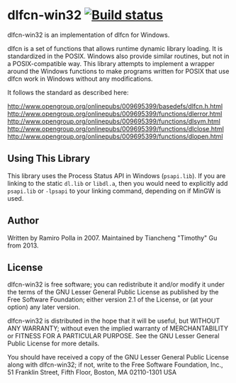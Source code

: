 dlfcn-win32 [![Build status](https://ci.appveyor.com/api/projects/status/jc2mp23oxvrof2ka/branch/master?svg=true)](https://ci.appveyor.com/project/dlfcn-win32/dlfcn-win32/branch/master)
===========

dlfcn-win32 is an implementation of dlfcn for Windows.

dlfcn is a set of functions that allows runtime dynamic library loading. It is
standardized in the POSIX. Windows also provide similar routines, but not in a
POSIX-compatible way. This library attempts to implement a wrapper around the
Windows functions to make programs written for POSIX that use dlfcn work in
Windows without any modifications.

It follows the standard as described here:

http://www.opengroup.org/onlinepubs/009695399/basedefs/dlfcn.h.html
http://www.opengroup.org/onlinepubs/009695399/functions/dlerror.html
http://www.opengroup.org/onlinepubs/009695399/functions/dlsym.html
http://www.opengroup.org/onlinepubs/009695399/functions/dlclose.html
http://www.opengroup.org/onlinepubs/009695399/functions/dlopen.html

Using This Library
------------------

This library uses the Process Status API in Windows (`psapi.lib`). If you are
linking to the static `dl.lib` or `libdl.a`, then you would need to explicitly
add `psapi.lib` or `-lpsapi` to your linking command, depending on if MinGW is
used.

Author
------

Written by Ramiro Polla in 2007.
Maintained by Tiancheng "Timothy" Gu from 2013.

License
-------

dlfcn-win32 is free software; you can redistribute it and/or
modify it under the terms of the GNU Lesser General Public
License as published by the Free Software Foundation; either
version 2.1 of the License, or (at your option) any later version.

dlfcn-win32 is distributed in the hope that it will be useful,
but WITHOUT ANY WARRANTY; without even the implied warranty of
MERCHANTABILITY or FITNESS FOR A PARTICULAR PURPOSE.  See the GNU
Lesser General Public License for more details.

You should have received a copy of the GNU Lesser General Public
License along with dlfcn-win32; if not, write to the Free Software
Foundation, Inc., 51 Franklin Street, Fifth Floor, Boston, MA 02110-1301 USA
